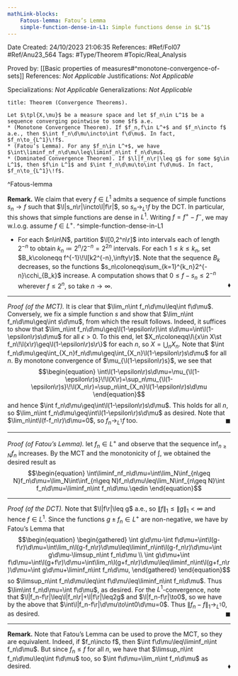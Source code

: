 ```yaml
---
mathLink-blocks:
    Fatous-lemma: Fatou’s Lemma
    simple-function-dense-in-L1: Simple functions dense in $L^1$
---
```


<div class="topSpace"></div>

Date Created: 24/10/2023 21:06:35
References: #Ref/Fol07 #Ref/Anu23_564
Tags: #Type/Theorem #Topic/Real_Analysis

Proved by: [[Basic properties of measures#^monotone-convergence-of-sets]]
References: <i>Not Applicable</i>
Justifications: <i>Not Applicable</i>

Specializations: <i>Not Applicable</i>
Generalizations: <i>Not Applicable</i>

``` ad-Theorem
title: Theorem (Convergence Theorems).

Let $\tpl{X,\mu}$ be a measure space and let $f_n\in L^1$ be a sequence converging pointwise to some $f$ a.e.
* (Monotone Convergence Theorem). If $f_n,f\in L^+$ and $f_n\incto f$ a.e., then $\int f_n\d\mu\incto\int f\d\mu$. In fact, $f_n\to_{L^1}\!f$.
* (Fatou’s Lemma). For any $f_n\in L^+$, we have $\int\liminf_nf_n\d\mu\leq\liminf_n\int f_n\d\mu$.
* (Dominated Convergence Theorem). If $\l|f_n\r|\leq g$ for some $g\in L^1$, then $f\in L^1$ and $\int f_n\d\mu\to\int f\d\mu$. In fact, $f_n\to_{L^1}\!f$.

```
^Fatous-lemma

<b>Remark.</b> We claim that every $f\in L^1$ admits a sequence of simple functions $s_n\to f$ such that $\l|s_n\r|\incto\l|f\r|$, so $s_n\to_{L^1}\!f$ by the DCT. In particular, this shows that simple functions are dense in $L^1$. Writing $f=f^+-f^-$, we may w.l.o.g. assume $f\in L^+$. ^simple-function-dense-in-L1
* For each $n\in\N$, partition $\l[0,2^n\r]$ into intervals each of length $2^{-n}$ to obtain $k_n\coloneqq2^n/2^{-n}=2^{2n}$ intervals. For each $1\leq k\leq k_n$, set $B_k\coloneqq f^{-1}\!\l[k2^{-n},\infty\r]$. Note that the sequence $B_k$ decreases, so the functions $s_n\coloneqq\sum_{k=1}^{k_n}2^{-n}\cchi_{B_k}$ increase. A computation shows that $0\leq f-s_n\leq2^{-n}$ wherever $f\leq2^n$, so take $n\to\infty$.<span style="float:right;">$\blacklozenge$</span>

---

<i>Proof (of the MCT).</i> It is clear that $\lim_n\int f_n\d\mu\leq\int f\d\mu$. Conversely, we fix a simple function $s$ and show that $\lim_n\int f_n\d\mu\geq\int s\d\mu$, from which the result follows. Indeed, it suffices to show that $\lim_n\int f_n\d\mu\geq\l(1-\epsilon\r)\int s\d\mu=\int\l(1-\epsilon\r)s\d\mu$ for all $\epsilon>0$. To this end, let $X_n\coloneqq\l\{x\in X\st f_n\!\l(x\r)\geq\l(1-\epsilon\r)s\r\}$ for each $n$, so $X=\bigcup_nX_n$. Note that $\int f_n\d\mu\geq\int_{X_n}f_n\d\mu\geq\int_{X_n}\l(1-\epsilon\r)s\d\mu$ for all $n$. By monotone convergence of $\mu_{\l(1-\epsilon\r)s}$, we see that
$$\begin{equation}
    \int\l(1-\epsilon\r)s\d\mu=\mu_{\l(1-\epsilon\r)s}\!\l(X\r)=\sup_n\mu_{\l(1-\epsilon\r)s}\!\l(X_n\r)=\sup_n\int_{X_n}\l(1-\epsilon\r)s\d\mu
\end{equation}$$
and hence $\int f_n\d\mu\geq\int\l(1-\epsilon\r)s\d\mu$. This holds for all $n$, so $\lim_n\int f_n\d\mu\geq\int\l(1-\epsilon\r)s\d\mu$ as desired. Note that $\lim_n\int\l(f-f_n\r)\d\mu=0$, so $f_n\to_{L^1}\!f$ too.<span style="float:right;">$\blacksquare$</span>

---

<i>Proof (of Fatou’s Lemma).</i> let $f_n\in L^+$ and observe that the sequence $\inf_{n\geq N}f_n$ increases. By the MCT and the monotonicity of $\int$, we obtained the desired result as
$$\begin{equation}
    \int\liminf_nf_n\d\mu=\int\lim_N\inf_{n\geq N}f_n\d\mu=\lim_N\int\inf_{n\geq N}f_n\d\mu\leq\lim_N\inf_{n\geq N}\int f_n\d\mu=\liminf_n\int f_n\d\mu.\qedin
\end{equation}$$

---

<i>Proof (of the DCT).</i> Note that $\l|f\r|\leq g$ a.e., so $\|f\|_1\leq\|g\|_1<\infty$ and hence $f\in L^1$. Since the functions $g\pm f_n\in L^+$ are non-negative, we have by Fatou’s Lemma that
$$\begin{equation}
    \begin{gathered}
        \int g\d\mu-\int f\d\mu=\int\l(g-f\r)\d\mu=\int\lim_n\l(g-f_n\r)\d\mu\leq\liminf_n\int\l(g-f_n\r)\d\mu=\int g\d\mu-\limsup_n\int f_n\d\mu \\
        \int g\d\mu+\int f\d\mu=\int\l(g+f\r)\d\mu=\int\lim_n\l(g+f_n\r)\d\mu\leq\liminf_n\int\l(g+f_n\r)\d\mu=\int g\d\mu+\liminf_n\int f_n\d\mu,
    \end{gathered}
\end{equation}$$
so $\limsup_n\int f_n\d\mu\leq\int f\d\mu\leq\liminf_n\int f_n\d\mu$. Thus $\lim\int f_n\d\mu=\int f\d\mu$, as desired. For the $L^1$-convergence, note that $\l|f_n-f\r|\leq\l|f_n\r|+\l|f\r|\leq2g$ and $\l|f_n-f\r|\to0$, so we have by the above that $\int\l|f_n-f\r|\d\mu\to\int0\d\mu=0$. Thus $\|f_n-f\|_1\to_{L^1}\!0$, as desired.<span style="float:right;">$\blacksquare$</span>

---

<b>Remark.</b> Note that Fatou’s Lemma can be used to prove the MCT, so they are equivalent. Indeed, if $f_n\incto f$, then $\int f\d\mu\leq\liminf_n\int f_n\d\mu$. But since $f_n\leq f$ for all $n$, we have that $\limsup_n\int f_n\d\mu\leq\int f\d\mu$ too, so $\int f\d\mu=\lim_n\int f_n\d\mu$ as desired.<span style="float:right;">$\blacklozenge$</span>
